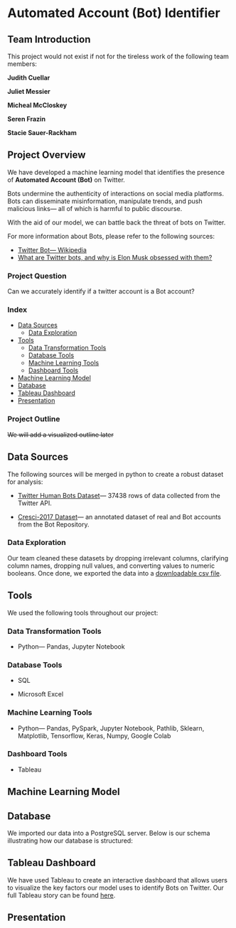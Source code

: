 # Automated Account (Bot) Identifier

## Team Introduction

This project would not exist if not for the tireless work of the following team members:

**Judith Cuellar**

**Juliet Messier**

**Micheal McCloskey**

**Seren Frazin**

**Stacie Sauer-Rackham**

## Project Overview 
We have developed a machine learning model that identifies the presence of **Automated Account (Bot)** on Twitter. 

Bots undermine the authenticity of interactions on social media platforms. Bots can disseminate misinformation, manipulate trends, and push malicious links&mdash; all of which is harmful to public discourse. 

With the aid of our model, we can battle back the threat of bots on Twitter. 

For more information about Bots, please refer to the following sources:
+  [Twitter Bot&mdash; Wikipedia](https://en.wikipedia.org/wiki/Twitter_bot#:~:text=An%20X%20bot%2C%20formerly%20known,or%20direct%20messaging%20other%20accounts.)
+  [What are Twitter bots, and why is Elon Musk obsessed with them?](https://www.cbsnews.com/news/elon-musk-twitter-bots-cbs-explains/)


### Project Question
Can we accurately identify if a twitter account is a Bot account?

### Index

+ [Data Sources](#data-sources)
    + [Data Exploration](#data-exploration)
+ [Tools](#tools)
    + [Data Transformation Tools](#data-transformation-tools)
    + [Database Tools](#database-tools)
    + [Machine Learning Tools](#machine-learning-tools)
    + [Dashboard Tools](#dashboard-tools)
+ [Machine Learning Model](#machine-learning-model)
+ [Database](#database)
+ [Tableau Dashboard](#tableau-dashboard)
+ [Presentation](#presentation)

### Project Outline

~~We will add a visualized outline later~~

## Data Sources
The following sources will be merged in python to create a robust dataset for analysis:

+ [Twitter Human Bots Dataset](https://www.kaggle.com/code/davidmartngutirrez/bots-accounts-eda/data?select=twitter_human_bots_dataset.csv)&mdash; 37438 rows of data collected from the Twitter API.

+ [Cresci-2017 Dataset](https://botometer.osome.iu.edu/bot-repository/datasets.html)&mdash; an annotated dataset of real and Bot accounts from the Bot Repository. 

### Data Exploration
Our team cleaned these datasets by dropping irrelevant columns, clarifying column names, dropping null values, and converting values to numeric booleans. Once done, we exported the data into a [downloadable csv file](Data/clean_data.csv). 

## Tools
We used the following tools throughout our project:

### Data Transformation Tools

+ Python&mdash; Pandas, Jupyter Notebook 

### Database Tools

+ SQL

+ Microsoft Excel

### Machine Learning Tools

+ Python&mdash; Pandas, PySpark, Jupyter Notebook, Pathlib, Sklearn, Matplotlib, Tensorflow, Keras, Numpy, Google Colab

### Dashboard Tools

+ Tableau

## Machine Learning Model

## Database
We imported our data into a PostgreSQL server. Below is our schema illustrating how our database is structured:
## Tableau Dashboard
We have used Tableau to create an interactive dashboard that allows users to visualize the key factors our model uses to identify Bots on Twitter. Our full Tableau story can be found [here](https://public.tableau.com/app/profile/micheal.mccloskey/viz/TwitterBotAnalysis/Story1).

## Presentation

